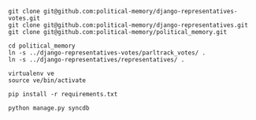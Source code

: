     git clone git@github.com:political-memory/django-representatives-votes.git
    git clone git@github.com:political-memory/django-representatives.git
    git clone git@github.com:political-memory/political_memory.git

    cd political_memory
    ln -s ../django-representatives-votes/parltrack_votes/ .
    ln -s ../django-representatives/representatives/ .

    virtualenv ve
    source ve/bin/activate

    pip install -r requirements.txt

    python manage.py syncdb
